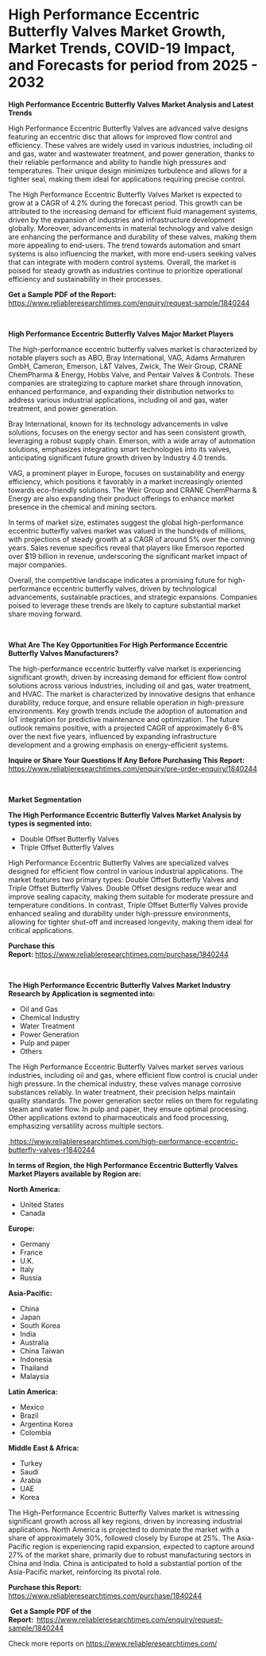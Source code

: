 <p><h1>High Performance Eccentric Butterfly Valves Market Growth, Market Trends, COVID-19 Impact, and Forecasts for period from 2025 - 2032</h1></p><p><strong>High Performance Eccentric Butterfly Valves Market Analysis and Latest Trends</strong></p>
<p><p>High Performance Eccentric Butterfly Valves are advanced valve designs featuring an eccentric disc that allows for improved flow control and efficiency. These valves are widely used in various industries, including oil and gas, water and wastewater treatment, and power generation, thanks to their reliable performance and ability to handle high pressures and temperatures. Their unique design minimizes turbulence and allows for a tighter seal, making them ideal for applications requiring precise control.</p><p>The High Performance Eccentric Butterfly Valves Market is expected to grow at a CAGR of 4.2% during the forecast period. This growth can be attributed to the increasing demand for efficient fluid management systems, driven by the expansion of industries and infrastructure development globally. Moreover, advancements in material technology and valve design are enhancing the performance and durability of these valves, making them more appealing to end-users. The trend towards automation and smart systems is also influencing the market, with more end-users seeking valves that can integrate with modern control systems. Overall, the market is poised for steady growth as industries continue to prioritize operational efficiency and sustainability in their processes.</p></p>
<p><strong>Get a Sample PDF of the Report:&nbsp;</strong> <a href="https://www.reliableresearchtimes.com/enquiry/request-sample/1840244?utm_campaign=3063&utm_medium=2&utm_source=Github&utm_content=ia&utm_term=12042025&utm_id=high-performance-eccentric-butterfly-valves">https://www.reliableresearchtimes.com/enquiry/request-sample/1840244</a></p>
<p>&nbsp;</p>
<p><strong>High Performance Eccentric Butterfly Valves Major Market Players</strong></p>
<p><p>The high-performance eccentric butterfly valves market is characterized by notable players such as ABO, Bray International, VAG, Adams Armaturen GmbH, Cameron, Emerson, L&T Valves, Zwick, The Weir Group, CRANE ChemPharma & Energy, Hobbs Valve, and Pentair Valves & Controls. These companies are strategizing to capture market share through innovation, enhanced performance, and expanding their distribution networks to address various industrial applications, including oil and gas, water treatment, and power generation.</p><p>Bray International, known for its technology advancements in valve solutions, focuses on the energy sector and has seen consistent growth, leveraging a robust supply chain. Emerson, with a wide array of automation solutions, emphasizes integrating smart technologies into its valves, anticipating significant future growth driven by Industry 4.0 trends.</p><p>VAG, a prominent player in Europe, focuses on sustainability and energy efficiency, which positions it favorably in a market increasingly oriented towards eco-friendly solutions. The Weir Group and CRANE ChemPharma & Energy are also expanding their product offerings to enhance market presence in the chemical and mining sectors.</p><p>In terms of market size, estimates suggest the global high-performance eccentric butterfly valves market was valued in the hundreds of millions, with projections of steady growth at a CAGR of around 5% over the coming years. Sales revenue specifics reveal that players like Emerson reported over $19 billion in revenue, underscoring the significant market impact of major companies.</p><p>Overall, the competitive landscape indicates a promising future for high-performance eccentric butterfly valves, driven by technological advancements, sustainable practices, and strategic expansions. Companies poised to leverage these trends are likely to capture substantial market share moving forward.</p></p>
<p>&nbsp;</p>
<p><strong>What Are The Key Opportunities For High Performance Eccentric Butterfly Valves Manufacturers?</strong></p>
<p><p>The high-performance eccentric butterfly valve market is experiencing significant growth, driven by increasing demand for efficient flow control solutions across various industries, including oil and gas, water treatment, and HVAC. The market is characterized by innovative designs that enhance durability, reduce torque, and ensure reliable operation in high-pressure environments. Key growth trends include the adoption of automation and IoT integration for predictive maintenance and optimization. The future outlook remains positive, with a projected CAGR of approximately 6-8% over the next five years, influenced by expanding infrastructure development and a growing emphasis on energy-efficient systems.</p></p>
<p><strong>Inquire or Share Your Questions If Any Before Purchasing This Report:</strong> <a href="https://www.reliableresearchtimes.com/enquiry/pre-order-enquiry/1840244?utm_campaign=3063&utm_medium=2&utm_source=Github&utm_content=ia&utm_term=12042025&utm_id=high-performance-eccentric-butterfly-valves">https://www.reliableresearchtimes.com/enquiry/pre-order-enquiry/1840244</a></p>
<p>&nbsp;</p>
<p><strong>Market Segmentation</strong></p>
<p><strong>The High Performance Eccentric Butterfly Valves Market Analysis by types is segmented into:</strong></p>
<p><ul><li>Double Offset Butterfly Valves</li><li>Triple Offset Butterfly Valves</li></ul></p>
<p><p>High Performance Eccentric Butterfly Valves are specialized valves designed for efficient flow control in various industrial applications. The market features two primary types: Double Offset Butterfly Valves and Triple Offset Butterfly Valves. Double Offset designs reduce wear and improve sealing capacity, making them suitable for moderate pressure and temperature conditions. In contrast, Triple Offset Butterfly Valves provide enhanced sealing and durability under high-pressure environments, allowing for tighter shut-off and increased longevity, making them ideal for critical applications.</p></p>
<p><strong>Purchase this Report:&nbsp;</strong><a href="https://www.reliableresearchtimes.com/purchase/1840244?utm_campaign=3063&utm_medium=2&utm_source=Github&utm_content=ia&utm_term=12042025&utm_id=high-performance-eccentric-butterfly-valves">https://www.reliableresearchtimes.com/purchase/1840244</a></p>
<p>&nbsp;</p>
<p><strong>The High Performance Eccentric Butterfly Valves Market Industry Research by Application is segmented into:</strong></p>
<p><ul><li>Oil and Gas</li><li>Chemical Industry</li><li>Water Treatment</li><li>Power Generation</li><li>Pulp and paper</li><li>Others</li></ul></p>
<p><p>The High Performance Eccentric Butterfly Valves market serves various industries, including oil and gas, where efficient flow control is crucial under high pressure. In the chemical industry, these valves manage corrosive substances reliably. In water treatment, their precision helps maintain quality standards. The power generation sector relies on them for regulating steam and water flow. In pulp and paper, they ensure optimal processing. Other applications extend to pharmaceuticals and food processing, emphasizing versatility across multiple sectors.</p></p>
<p><a href="https://www.reliableresearchtimes.com/high-performance-eccentric-butterfly-valves-r1840244?utm_campaign=3063&utm_medium=2&utm_source=Github&utm_content=ia&utm_term=12042025&utm_id=high-performance-eccentric-butterfly-valves">&nbsp;https://www.reliableresearchtimes.com/high-performance-eccentric-butterfly-valves-r1840244</a></p>
<p><strong>In terms of Region, the High Performance Eccentric Butterfly Valves Market Players available by Region are:</strong></p>
<p>
    <p> <strong> North America: </strong>
        <ul>
            <li>United States</li>
            <li>Canada</li>
        </ul>
        </p> 
    <p> <strong> Europe: </strong>
        <ul>
            <li>Germany</li>
            <li>France</li>
            <li>U.K.</li>
            <li>Italy</li>
            <li>Russia</li>
        </ul>
        </p> 
    <p> <strong> Asia-Pacific: </strong>
        <ul>
            <li>China</li>
            <li>Japan</li>
            <li>South Korea</li>
            <li>India</li>
            <li>Australia</li>
            <li>China Taiwan</li>
            <li>Indonesia</li>
            <li>Thailand</li>
            <li>Malaysia</li>
        </ul>
        </p> 
    <p> <strong> Latin America: </strong>
        <ul>
            <li>Mexico</li>
            <li>Brazil</li>
            <li>Argentina Korea</li>
            <li>Colombia</li>
        </ul>
        </p> 
    <p> <strong> Middle East & Africa: </strong>
        <ul>
            <li>Turkey</li>
            <li>Saudi</li>
            <li>Arabia</li>
            <li>UAE</li>
            <li>Korea</li>
        </ul>
    </p>
    </p>
<p><p>The High-Performance Eccentric Butterfly Valves market is witnessing significant growth across all key regions, driven by increasing industrial applications. North America is projected to dominate the market with a share of approximately 30%, followed closely by Europe at 25%. The Asia-Pacific region is experiencing rapid expansion, expected to capture around 27% of the market share, primarily due to robust manufacturing sectors in China and India. China is anticipated to hold a substantial portion of the Asia-Pacific market, reinforcing its pivotal role.</p></p>
<p><strong>Purchase this Report: </strong><a href="https://www.reliableresearchtimes.com/purchase/1840244?utm_campaign=3063&utm_medium=2&utm_source=Github&utm_content=ia&utm_term=12042025&utm_id=high-performance-eccentric-butterfly-valves">https://www.reliableresearchtimes.com/purchase/1840244</a></p>
<p>&nbsp;<strong>Get a Sample PDF of the Report:&nbsp;&nbsp;</strong><a href="https://www.reliableresearchtimes.com/enquiry/request-sample/1840244?utm_campaign=3063&utm_medium=2&utm_source=Github&utm_content=ia&utm_term=12042025&utm_id=high-performance-eccentric-butterfly-valves">https://www.reliableresearchtimes.com/enquiry/request-sample/1840244</a></p>
<p><strong></strong></p>
<p>Check more reports on <a href="https://www.reliableresearchtimes.com/?utm_campaign=3063&utm_medium=2&utm_source=Github&utm_content=ia&utm_term=12042025&utm_id=high-performance-eccentric-butterfly-valves">https://www.reliableresearchtimes.com/</a></p>